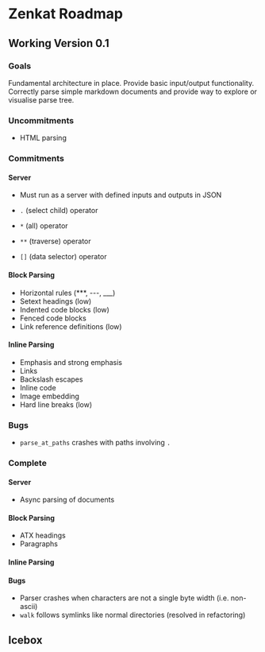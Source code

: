 # Zenkat Roadmap

## Working Version 0.1

### Goals

Fundamental architecture in place. Provide basic input/output functionality. Correctly parse simple markdown documents and provide way to explore or visualise parse tree.

### Uncommitments

- HTML parsing

### Commitments

#### Server

- Must run as a server with defined inputs and outputs in JSON

- `.` (select child) operator
- `*` (all) operator
- `**` (traverse) operator
- `[]` (data selector) operator

#### Block Parsing

- Horizontal rules (***, ---, ___)
- Setext headings (low)
- Indented code blocks (low)
- Fenced code blocks
- Link reference definitions (low)

#### Inline Parsing
- Emphasis and strong emphasis
- Links
- Backslash escapes
- Inline code
- Image embedding
- Hard line breaks (low)

### Bugs

- `parse_at_paths` crashes with paths involving `.`

### Complete

#### Server

- Async parsing of documents

#### Block Parsing

- ATX headings
- Paragraphs

#### Inline Parsing

#### Bugs

- Parser crashes when characters are not a single byte width (i.e. non-ascii)
- `walk` follows symlinks like normal directories (resolved in refactoring)

## Icebox
